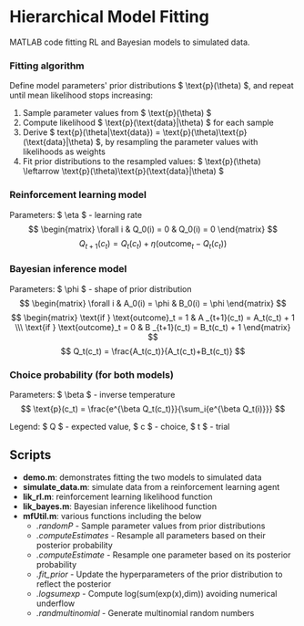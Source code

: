 # Hierarchical Model Fitting

MATLAB code fitting RL and Bayesian models to simulated data.

### Fitting algorithm

Define model parameters' prior distributions $ \text{p}(\theta) $, and repeat until mean likelihood stops increasing:
 1. Sample parameter values from  $ \text{p}(\theta) $
 2. Compute likelihood $ \text{p}(\text{data}|\theta) $ for each sample 
 3. Derive $ text{p}(\theta|\text{data}) = \text{p}(\theta)\text{p}(\text{data}|\theta) $, by resampling the parameter values with likelihoods as weights
 4. Fit prior distributions to the resampled values: $ \text{p}(\theta) \leftarrow \text{p}(\theta)\text{p}(\text{data}|\theta) $

### Reinforcement learning model
Parameters: $ \eta $ - learning rate
$$ \begin{matrix} \forall i & Q_0(i) = 0 & Q_0(i) = 0 \end{matrix} $$
$$ Q_{t+1}(c_t) = Q_t(c_t) + \eta(\text{outcome}_t - Q_t(c_t)) $$

### Bayesian inference model
Parameters: $ \phi $ - shape of prior distribution
$$ \begin{matrix} \forall i & A_0(i) = \phi & B_0(i) = \phi \end{matrix} $$
$$ \begin{matrix} \text{if } \text{outcome}_t = 1 & A _{t+1}(c_t) = A_t(c_t) + 1 \\\ \text{if } \text{outcome}_t = 0 & B _{t+1}(c_t) = B_t(c_t) + 1 \end{matrix} $$ 
$$ Q_t(c_t) = \frac{A_t(c_t)}{A_t(c_t)+B_t(c_t)} $$

### Choice probability (for both models)
Parameters: $ \beta $ - inverse temperature
$$ \text{p}(c_t) = \frac{e^{\beta Q_t(c_t)}}{\sum_i{e^{\beta Q_t(i)}}} $$

Legend: $ Q $ - expected value, $ c $ - choice, $ t $ - trial
## Scripts
 - **demo.m**:   demonstrates fitting the two models to simulated data
 - **simulate_data.m**:   simulate data from a reinforcement learning agent
 - **lik_rl.m**:          reinforcement learning likelihood function
 - **lik_bayes.m**:       Bayesian inference likelihood function
 - **mfUtil.m**:          various functions including the below
    - *.randomP*           - Sample parameter values from prior distributions
    - *.computeEstimates*  - Resample all parameters based on their posterior probability
    - *.computeEstimate*   - Resample one parameter based on its posterior probability
    - *.fit_prior*         - Update the hyperparameters of the prior distribution to reflect the posterior
    - *.logsumexp*         - Compute log(sum(exp(x),dim)) avoiding numerical underflow
    - *.randmultinomial*   - Generate multinomial random numbers

